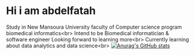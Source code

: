 # Hi i am abdelfatah 
Study in New Mansoura University faculty of Computer science program biomedical informatics<br\>
Intend to be Biomedical informatician & software engineer Looking forward to learning more<br\>
Currently learning about data analytics and data science<br\>
[![Anurag's GitHub stats](https://github-readme-stats.vercel.app/api?username=abdoelbasha)](https://github.com/anuraghazra/github-readme-stats)

